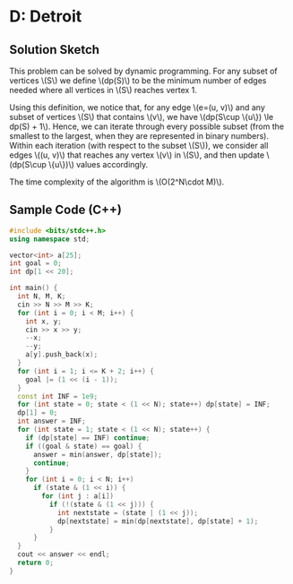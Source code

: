 # D: Detroit
## Solution Sketch

This problem can be solved by dynamic programming.
For any subset of vertices \\(S\\) we define \\(dp(S)\\) to be the minimum number of edges needed where all vertices in \\(S\\) reaches vertex 1.

Using this definition, we notice that, for any edge \\(e=(u, v)\\) and any subset of vertices \\(S\\) that contains \\(v\\), we have \\(dp(S\cup \\{u\\}) \le dp(S) + 1\\).
Hence, we can iterate through every possible subset (from the smallest to the largest, when they are represented in binary numbers).
Within each iteration (with respect to the subset \\(S\\)), we consider all edges \\((u, v)\\) that reaches any vertex \\(v\\) in \\(S\\), and then update \\(dp(S\cup \\{u\\})\\) values accordingly.

The time complexity of the algorithm is \\(O(2^N\cdot M)\\).

## Sample Code (C++)

```c++
#include <bits/stdc++.h>
using namespace std;

vector<int> a[25];
int goal = 0;
int dp[1 << 20];

int main() {
  int N, M, K;
  cin >> N >> M >> K;
  for (int i = 0; i < M; i++) {
    int x, y;
    cin >> x >> y;
    --x;
    --y;
    a[y].push_back(x);
  }
  for (int i = 1; i <= K + 2; i++) {
    goal |= (1 << (i - 1));
  }
  const int INF = 1e9;
  for (int state = 0; state < (1 << N); state++) dp[state] = INF;
  dp[1] = 0;
  int answer = INF;
  for (int state = 1; state < (1 << N); state++) {
    if (dp[state] == INF) continue;
    if ((goal & state) == goal) {
      answer = min(answer, dp[state]);
      continue;
    }
    for (int i = 0; i < N; i++)
      if (state & (1 << i)) {
        for (int j : a[i])
          if (!(state & (1 << j))) {
            int nextstate = (state | (1 << j));
            dp[nextstate] = min(dp[nextstate], dp[state] + 1);
          }
      }
  }
  cout << answer << endl;
  return 0;
}
```